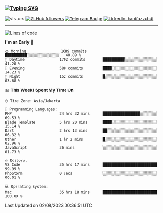 ### [![Typing SVG](https://readme-typing-svg.herokuapp.com?font=lato&size=22&lines=Hi+There+👋)](https://git.io/typing-svg) 

![visitors](https://visitor-badge.glitch.me/badge?page_id=hanifazzuhdi.hanifazzuhdi)
[![GitHub followers](https://img.shields.io/github/followers/hanifazzuhdi?label=Follow&style=social)](https://github.com/hanifazzuhdi/?tab=follow) 
[![Telegram Badge](https://img.shields.io/badge/-hanif0198-blue?style=social&logo=telegram&link=https://www.t.me/hanif0198/)](https://www.t.me/hanif0198/) 
[![Linkedin: hanifazzuhdi](https://img.shields.io/badge/-hanifazzuhdi-blue?style=flat-square&logo=Linkedin&logoColor=white&link=https://www.linkedin.com/in/hanif-az-zuhdi-69688019b/)](https://www.linkedin.com/in/hanif-az-zuhdi-69688019b/) 

<hr/>

<!--START_SECTION:waka-->
![Lines of code](https://img.shields.io/badge/From%20Hello%20World%20I%27ve%20Written-26.8%20million%20lines%20of%20code-blue)

**I'm an Early 🐤** 

```text
🌞 Morning                1689 commits        ██████████░░░░░░░░░░░░░░░   40.89 % 
🌆 Daytime                1702 commits        ██████████░░░░░░░░░░░░░░░   41.20 % 
🌃 Evening                588 commits         ████░░░░░░░░░░░░░░░░░░░░░   14.23 % 
🌙 Night                  152 commits         █░░░░░░░░░░░░░░░░░░░░░░░░   03.68 % 
```


📊 **This Week I Spent My Time On** 

```text
🕑︎ Time Zone: Asia/Jakarta

💬 Programming Languages: 
PHP                      24 hrs 32 mins      █████████████████░░░░░░░░   69.53 % 
Blade Template           5 hrs 20 mins       ████░░░░░░░░░░░░░░░░░░░░░   15.14 % 
Dart                     2 hrs 13 mins       ██░░░░░░░░░░░░░░░░░░░░░░░   06.32 % 
Other                    1 hr 2 mins         █░░░░░░░░░░░░░░░░░░░░░░░░   02.96 % 
JavaScript               36 mins             ░░░░░░░░░░░░░░░░░░░░░░░░░   01.73 % 

🔥 Editors: 
VS Code                  35 hrs 17 mins      █████████████████████████   99.99 % 
PhpStorm                 0 secs              ░░░░░░░░░░░░░░░░░░░░░░░░░   00.01 % 

💻 Operating System: 
Mac                      35 hrs 18 mins      █████████████████████████   100.00 % 
```


 Last Updated on 02/08/2023 00:36:51 UTC
<!--END_SECTION:waka-->
